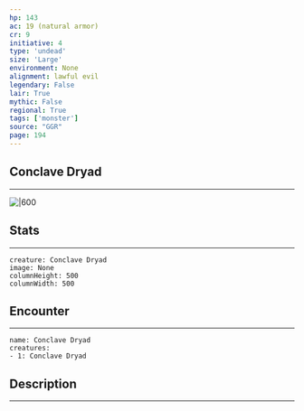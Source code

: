 ```yaml
---
hp: 143
ac: 19 (natural armor)
cr: 9
initiative: 4
type: 'undead'    
size: 'Large'
environment: None
alignment: lawful evil
legendary: False
lair: True
mythic: False
regional: True
tags: ['monster']
source: "GGR"
page: 194
---
```


## Conclave Dryad
---

![|600](D:/Program%20Files/5e.tools/img/bestiary/GGR/Conclave%20Dryad.jpg)

## Stats
---

```statblock
creature: Conclave Dryad
image: None
columnHeight: 500
columnWidth: 500
```

## Encounter
---

```encounter-table
name: Conclave Dryad
creatures:
- 1: Conclave Dryad
```

## Description
---




